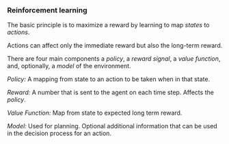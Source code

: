 ### Reinforcement learning

The basic principle is to maximize a reward by learning to map
*states* to *actions*.

Actions can affect only the immediate reward but also the long-term
reward.

There are four main components a *policy*, a *reward signal*, a *value function*,
and, optionally, a *model* of the environment.

*Policy:* A mapping from state to an action to be taken when in that state.

*Reward:* A number that is sent to the agent on each time step. Affects
the *policy*.

*Value Function:* Map from state to expected long term reward.

*Model:* Used for planning. Optional additional information that can be used
in the decision process for an action.

